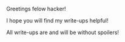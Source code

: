 <p>Greetings felow hacker!</p>
<p>I hope you will find my write-ups helpful!</p>
<p>All write-ups are and will be without spoilers!</p>
